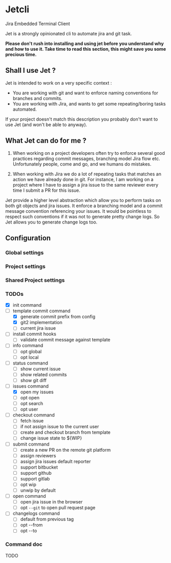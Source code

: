 # Jetcli
Jira Embedded Terminal Client

Jet is a strongly opinionated cli to automate jira and git task.

**Please don't rush into installing and using jet before you understand why and how to use it. Take time to read this 
section, this might save you some precious time.** 

## Shall I use Jet ? 

Jet is intended to work on a very specific context : 
- You are working with git and want to enforce naming conventions for branches and commits.
- You are working with Jira, and wants to get some repeating/boring tasks automated.

If your project doesn't match this description you probably don't want to use Jet (and won't be able to anyway). 

## What Jet can do for me ? 

1. When working on a project developers often try to enforce several good practices regarding commit messages, 
branching model Jira flow etc. Unfortunately people, come and go, and we humans do mistakes.

2. When working with Jira we do a lot of repeating tasks that matches an action we have already done in git. For
instance, I am working on a project where I have to assign a jira issue to the same reviewer every time I submit a PR
for this issue. 

Jet provide a higher level abstraction which allow you to perform tasks on both git objects and jira issues. 
It enforce a branching model and a commit message convention referencing your issues.
It would be pointless to respect such conventions if it was not to generate pretty change logs. So Jet allows you to 
generate change logs too.


## Configuration
### Global settings
### Project settings
### Shared Project settings


### TODOs

- [x] init command
- [ ] template commit command
    - [x] generate commit prefix from config
    - [x] git2 implementation
    - [ ] current jira issue
- [ ] install commit hooks
    - [ ] validate commit message against template
- [ ] info command
    - [ ] opt global
    - [ ] opt local
- [ ] status command
    - [ ] show current issue
    - [ ] show related commits
    - [ ] show git diff
- [ ] issues command
    - [x] open my issues
    - [ ] opt open
    - [ ] opt search
    - [ ] opt user
- [ ] checkout command
    - [ ] fetch issue
    - [ ] if not assign issue to the current user 
    - [ ] create and checkout branch from template
    - [ ] change issue state to ${WIP}
- [ ] submit command
    - [ ] create a new PR on the remote git platform
    - [ ] assign reviewers
    - [ ] assign jira issues default reporter
    - [ ] support bitbucket
    - [ ] support github
    - [ ] support gitlab
    - [ ] opt wip
    - [ ] unwip by default
- [ ] open command 
    - [ ] open jira issue in the browser
    - [ ] opt `--git` to open pull request page
- [ ] changelogs command
    - [ ] default from previous tag
    - [ ] opt --from 
    - [ ] opt --to  

### Command doc
TODO
